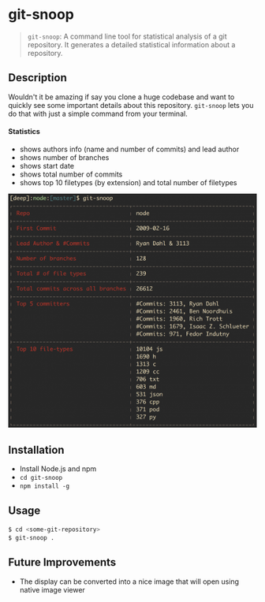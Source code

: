 git-snoop
=========

> `git-snoop`: A command line tool for statistical analysis of a git repository. It generates a detailed statistical information about a repository.

Description
-----------
Wouldn't it be amazing if say you clone a huge codebase and want to quickly see some important details about this repository. `git-snoop` lets you do that with just a simple command from your terminal.

#### Statistics
- shows authors info (name and number of commits) and lead author
- shows number of branches
- shows start date
- shows total number of commits
- shows top 10 filetypes (by extension) and total number of filetypes

<p align="center">
    <img src="resources/images/git-snoop-appImage.png">
</p>

Installation
------------
- Install Node.js and npm
- `cd git-snoop`
- `npm install -g`

Usage
-----
```sh
$ cd <some-git-repository>
$ git-snoop .
```

Future Improvements
-------------------
- The display can be converted into a nice image that will open using native image viewer
